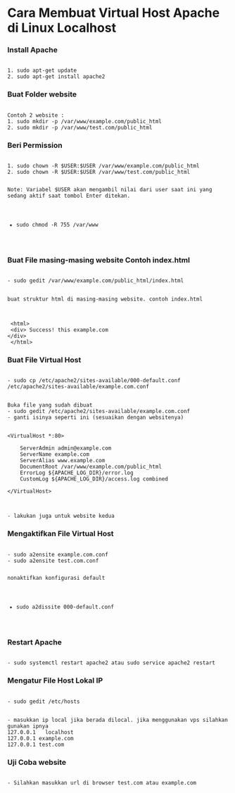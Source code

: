 # Cara Membuat Virtual Host Apache di Linux Localhost

### Install Apache
<pre><code>
1. sudo apt-get update
2. sudo apt-get install apache2
</code></pre>

### Buat Folder website
<code>
Contoh 2 website : 
1. sudo mkdir -p /var/www/example.com/public_html
2. sudo mkdir -p /var/www/test.com/public_html
</code>

### Beri Permission
<code>
1. sudo chown -R $USER:$USER /var/www/example.com/public_html
2. sudo chown -R $USER:$USER /var/www/test.com/public_html

Note: Variabel $USER akan mengambil nilai dari user saat ini yang sedang aktif saat tombol Enter ditekan.

- sudo chmod -R 755 /var/www
</code>

### Buat File masing-masing website Contoh index.html
<code>
- sudo gedit /var/www/example.com/public_html/index.html

buat struktur html di masing-masing website. contoh index.html  
<br> <br>
&lt;html&gt; <br>
    &lt;div&gt;
    	Success! this example.com
    &lt;/div&gt; <br>
&lt;/html&gt;
</code>

### Buat File Virtual Host
<code>
- sudo cp /etc/apache2/sites-available/000-default.conf /etc/apache2/sites-available/example.com.conf
<br>
Buka file yang sudah dibuat
- sudo gedit /etc/apache2/sites-available/example.com.conf
- ganti isinya seperti ini (sesuaikan dengan websitenya)
<br>
&lt;VirtualHost *:80&gt; <br>
    ServerAdmin admin@example.com
    ServerName example.com
    ServerAlias www.example.com
    DocumentRoot /var/www/example.com/public_html
    ErrorLog ${APACHE_LOG_DIR}/error.log
    CustomLog ${APACHE_LOG_DIR}/access.log combined <br>
&lt;/VirtualHost&gt;

<br>
- lakukan juga untuk website kedua
</code>

### Mengaktifkan File Virtual Host
<code>
- sudo a2ensite example.com.conf
- sudo a2ensite test.com.conf

nonaktifkan konfigurasi default
- sudo a2dissite 000-default.conf
</code>

### Restart Apache
<code>
- sudo systemctl restart apache2 atau sudo service apache2 restart
</code>

### Mengatur File Host Lokal IP
<code>
- sudo gedit /etc/hosts
<br>
- masukkan ip local jika berada dilocal. jika menggunakan vps silahkan gunakan ipnya
127.0.0.1   localhost
127.0.0.1 example.com
127.0.0.1 test.com
</code>

### Uji Coba website
<code>
- Silahkan masukkan url di browser test.com atau example.com
</code>